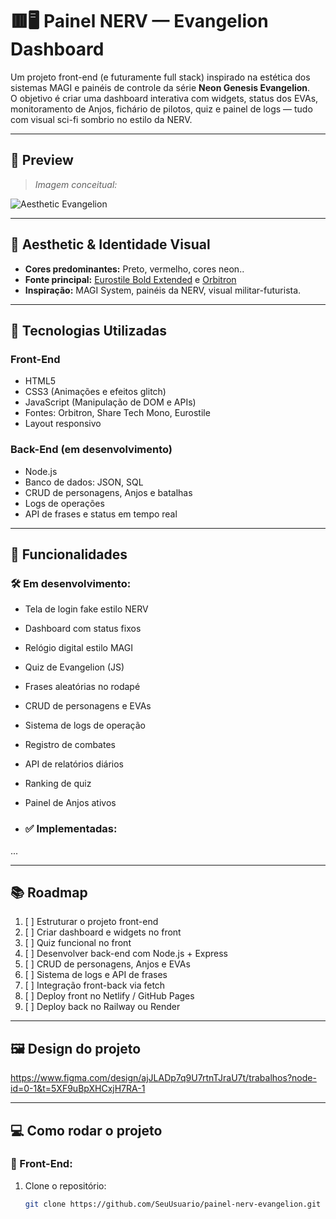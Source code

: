 # 🟥🖥️ Painel NERV — Evangelion Dashboard

Um projeto front-end (e futuramente full stack) inspirado na estética dos sistemas MAGI e painéis de controle da série **Neon Genesis Evangelion**.  
O objetivo é criar uma dashboard interativa com widgets, status dos EVAs, monitoramento de Anjos, fichário de pilotos, quiz e painel de logs — tudo com visual sci-fi sombrio no estilo da NERV.

---

## 📸 Preview
> *Imagem conceitual:*

![Aesthetic Evangelion](https://imgs.search.brave.com/5qs_-0nDXx5OdNFbnTl4y3KGq0DJaP7T4xqhQII5dEw/rs:fit:860:0:0:0/g:ce/aHR0cHM6Ly9pLnBp/bmltZy5jb20vb3Jp/Z2luYWxzL2Y0L2Q1/Lzc0L2Y0ZDU3NGQ2/MTBkZjUyMjI0MDM1/MDY5OTg1MmRjNTBj/LmpwZw)

---

## 🎨 Aesthetic & Identidade Visual

- **Cores predominantes:** Preto, vermelho, cores neon..
- **Fonte principal:** [Eurostile Bold Extended](https://www.dafontfree.io/eurostile-font-family/) e [Orbitron](https://fonts.google.com/specimen/Orbitron)
- **Inspiração:** MAGI System, painéis da NERV, visual militar-futurista.

---

## 🚀 Tecnologias Utilizadas

### Front-End
- HTML5
- CSS3 (Animações e efeitos glitch)
- JavaScript (Manipulação de DOM e APIs)
- Fontes: Orbitron, Share Tech Mono, Eurostile
- Layout responsivo

### Back-End (em desenvolvimento)
- Node.js
- Banco de dados: JSON, SQL
- CRUD de personagens, Anjos e batalhas
- Logs de operações
- API de frases e status em tempo real

---

## 📌 Funcionalidades

### 🛠️ Em desenvolvimento:
- Tela de login fake estilo NERV
- Dashboard com status fixos
- Relógio digital estilo MAGI
- Quiz de Evangelion (JS)
- Frases aleatórias no rodapé
- CRUD de personagens e EVAs
- Sistema de logs de operação
- Registro de combates
- API de relatórios diários
- Ranking de quiz
- Painel de Anjos ativos

- ### ✅ Implementadas:
...

---

## 📚 Roadmap

1. [ ] Estruturar o projeto front-end
2. [ ] Criar dashboard e widgets no front
3. [ ] Quiz funcional no front
4. [ ] Desenvolver back-end com Node.js + Express
5. [ ] CRUD de personagens, Anjos e EVAs
6. [ ] Sistema de logs e API de frases
7. [ ] Integração front-back via fetch
8. [ ] Deploy front no Netlify / GitHub Pages
9. [ ] Deploy back no Railway ou Render

---

## 🖼️ Design do projeto

https://www.figma.com/design/ajJLADp7q9U7rtnTJraU7t/trabalhos?node-id=0-1&t=5XF9uBpXHCxjH7RA-1

---

## 💻 Como rodar o projeto

### 🔧 Front-End:
1. Clone o repositório:
   ```bash
   git clone https://github.com/SeuUsuario/painel-nerv-evangelion.git
